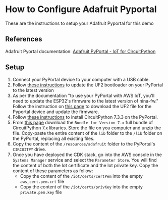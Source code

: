 # How to Configure Adafruit Pyportal
These are the instructions to setup your Adafruit Pyportal for this demo

## References
Adafruit Pyortal documentation: [Adafruit PyPortal - IoT for CircuitPython](https://learn.adafruit.com/adafruit-pyportal)

## Setup
1. Connect your PyPortal device to your computer with a USB cable.
2. Follow [these instructions](https://learn.adafruit.com/adafruit-pyportal/update-the-uf2-bootloader) to update the UF2
bootloader on your PyPortal to the latest version
2. As per the documentation "to use your PyPortal with AWS IoT, you'll need to update the ESP32's firmware to the latest 
version of nina-fw." Follow the instruction on 
[this page](https://learn.adafruit.com/upgrading-esp32-firmware/upgrade-all-in-one-esp32-airlift-firmware)
to download the UF2 file for the Pyportal device and update the firmware.
3. Follow [these instructions](https://learn.adafruit.com/adafruit-pyportal/install-circuitpython) to install 
CircuitPython 7.3.3 on the PyPortal.
4. From [this page](https://circuitpython.org/libraries) download the `Bundle for Version 7.x` full bundle of 
CircuitPython 7.x libraries. Store the file on you computer and unzip the file. Copy-paste the entire content of the
`lib` folder to the `/lib` folder on the PyPortal, replacing all existing files.
4. Copy the content of the `/resources/adafruit` folder to the PyPortal's 
`CIRCUITPY` drive.
5. Once you have deployed the CDK stack, go into the AWS console in the `Systems Manager` service and select the 
`Parameter Store`. You will find the content of both the Iot certificate and the Iot private key. Copy the content of
these parameters as follow:
    * Copy the content of the `/iot/certs/certPem` into the empty `aws_cert.pem.crt` file
    * Copy the content of the `/iot/certs/privKey` into the empty `private.pem.key` file